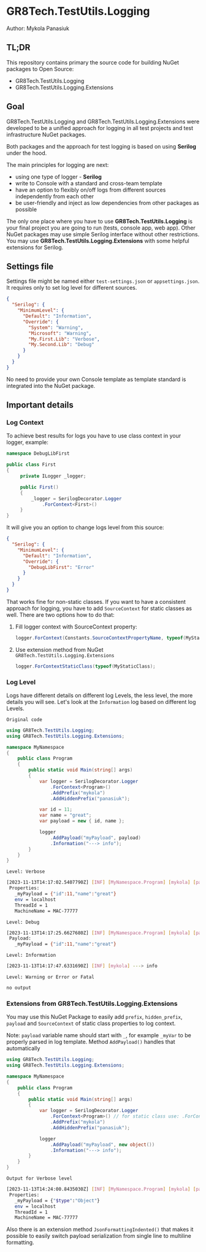 # GR8Tech.TestUtils.Logging

Author: Mykola Panasiuk

## TL;DR
This repository contains primary the source code for building NuGet packages to Open Source:
- GR8Tech.TestUtils.Logging
- GR8Tech.TestUtils.Logging.Extensions

## Goal
GR8Tech.TestUtils.Logging and GR8Tech.TestUtils.Logging.Extensions were developed to be a unified approach for logging in all test projects and test infrastructure NuGet packages.

Both packages and the approach for test logging is based on using **Serilog** under the hood. 

The main principles for logging are next:
- using one type of logger - **Serilog**
- write to Console with a standard and cross-team template
- have an option to flexibly on/off logs from different sources independently from each other
- be user-friendly and inject as low dependencies from other packages as possible 

The only one place where you have to use **GR8Tech.TestUtils.Logging** is your final project you are going to run (tests, console app, web app). Other NuGet packages may use simple Serilog interface without other restrictions. You may use **GR8Tech.TestUtils.Logging.Extensions** with some helpful extensions for Serilog.

## Settings file
Settings file might be named either `test-settings.json` or `appsettings.json`. It requires only to set log level for different sources.

```json
{
  "Serilog": {
    "MinimumLevel": {
      "Default": "Information",
      "Override": {
        "System": "Warning",
        "Microsoft": "Warning",
        "My.First.Lib": "Verbose",
        "My.Second.Lib": "Debug"
      }
    }
  }
}
```
No need to provide your own Console template as template standard is integrated into the NuGet package.

## Important details
### Log Context
To achieve best results for logs you have to use class context in your logger, example:
```c#
namespace DebugLibFirst

public class First
{
     private ILogger _logger;

     public First()
     {
         _logger = SerilogDecorator.Logger
             .ForContext<First>()
     }
}
```
It will give you an option to change logs level from this source:
```json
{
  "Serilog": {
    "MinimumLevel": {
      "Default": "Information",
      "Override": {
        "DebugLibFirst": "Error"
      }
    }
  }
}
```

That works fine for non-static classes. If you want to have a consistent approach for logging, you have to add `SourceContext` for static classes as well. There are two options how to do that:

1) Fill logger context with SourceContext property:
    ```c#
    logger.ForContext(Constants.SourceContextPropertyName, typeof(MyStaticClass); 
    ```
2) Use extension method from NuGet `GR8Tech.TestUtils.Logging.Extensions`
    ```c#
    logger.ForContextStaticClass(typeof(MyStaticClass); 
    ```

### Log Level
Logs have different details on different log Levels, the less level, the more details you will see. Let's look at the `Information` log based on different log Levels.

`Original code`
```c#
using GR8Tech.TestUtils.Logging;
using GR8Tech.TestUtils.Logging.Extensions;

namespace MyNamespace
{
    public class Program
    {
        public static void Main(string[] args)
        {
            var logger = SerilogDecorator.Logger
                .ForContext<Program>()
                .AddPrefix("mykola")
                .AddHiddenPrefix("panasiuk");

            var id = 11;
            var name = "great";
            var payload = new { id, name };

            logger
                .AddPayload("myPayload", payload)
                .Information("---> info");
        }
    }
}
```

`Level: Verbose`
```bash
[2023-11-13T14:17:02.5407790Z] [INF] [MyNamespace.Program] [mykola] [panasiuk] ---> info
 Properties:
   _myPayload = {"id":11,"name":"great"}
   env = localhost
   ThreadId = 1
   MachineName = MAC-77777
```

`Level: Debug`
```bash
[2023-11-13T14:17:25.6627680Z] [INF] [MyNamespace.Program] [mykola] [panasiuk] ---> info
 Payload:
   _myPayload = {"id":11,"name":"great"}
```

`Level: Information`
```bash
[2023-11-13T14:17:47.6331690Z] [INF] [mykola] ---> info
```

`Level: Warning or Error or Fatal`
```bash
no output
```

### Extensions from  GR8Tech.TestUtils.Logging.Extensions
You may use this NuGet Package to easily add `prefix`, `hidden_prefix`, `payload` and `SourceContext` of static class properties to log context.

Note: `payload` variable name should start with `_`, for example `_myVar` to be properly parsed in log template. Method `AddPayload()` handles that automatically 

```c#
using GR8Tech.TestUtils.Logging;
using GR8Tech.TestUtils.Logging.Extensions;

namespace MyNamespace
{
    public class Program
    {
        public static void Main(string[] args)
        {
            var logger = SerilogDecorator.Logger
                .ForContext<Program>() // for static class use: .ForContextStaticClass(typeof(MyStaticClass))
                .AddPrefix("mykola")
                .AddHiddenPrefix("panasiuk");

            logger
                .AddPayload("myPayload", new object())
                .Information("---> info");
        }
    }
}
```

`Output for Verbose level`
```bash
[2023-11-13T14:24:00.8435030Z] [INF] [MyNamespace.Program] [mykola] [panasiuk] ---> info
 Properties:
   _myPayload = {"$type":"Object"}
   env = localhost
   ThreadId = 1
   MachineName = MAC-77777

```

Also there is an extension method `JsonFormattingIndented()` that makes it possible to easily switch payload serialization from single line to multiline formatting.


